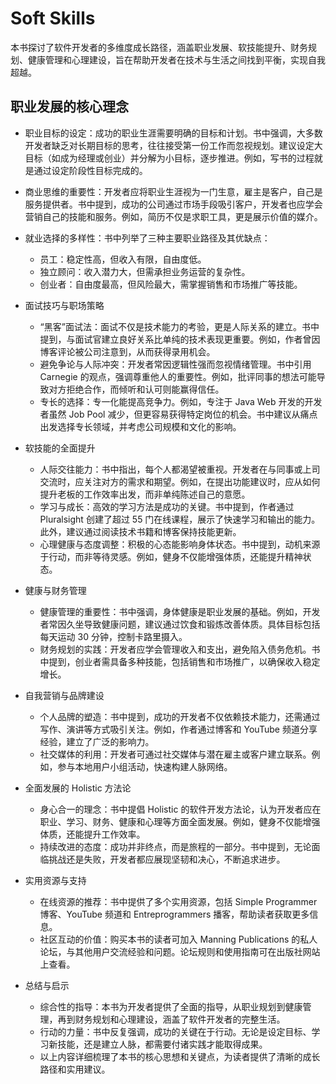 # Soft Skills

本书探讨了软件开发者的多维度成长路径，涵盖职业发展、软技能提升、财务规划、健康管理和心理建设，旨在帮助开发者在技术与生活之间找到平衡，实现自我超越。

## 职业发展的核心理念

- 职业目标的设定：成功的职业生涯需要明确的目标和计划。书中强调，大多数开发者缺乏对长期目标的思考，往往接受第一份工作而忽视规划。建议设定大目标（如成为经理或创业）并分解为小目标，逐步推进。例如，写书的过程就是通过设定阶段性目标完成的。

- 商业思维的重要性：开发者应将职业生涯视为一门生意，雇主是客户，自己是服务提供者。书中提到，成功的公司通过市场手段吸引客户，开发者也应学会营销自己的技能和服务。例如，简历不仅是求职工具，更是展示价值的媒介。

- 就业选择的多样性：书中列举了三种主要职业路径及其优缺点：

  - 员工：稳定性高，但收入有限，自由度低。
  - 独立顾问：收入潜力大，但需承担业务运营的复杂性。
  - 创业者：自由度最高，但风险最大，需掌握销售和市场推广等技能。

- 面试技巧与职场策略

  - “黑客”面试法：面试不仅是技术能力的考验，更是人际关系的建立。书中提到，与面试官建立良好关系比单纯的技术表现更重要。例如，作者曾因博客评论被公司注意到，从而获得录用机会。
  - 避免争论与人际冲突：开发者常因逻辑性强而忽视情绪管理。书中引用 Carnegie 的观点，强调尊重他人的重要性。例如，批评同事的想法可能导致对方拒绝合作，而倾听和认可则能赢得信任。
  - 专长的选择：专一化能提高竞争力。例如，专注于 Java Web 开发的开发者虽然 Job Pool 减少，但更容易获得特定岗位的机会。书中建议从痛点出发选择专长领域，并考虑公司规模和文化的影响。

- 软技能的全面提升

  - 人际交往能力：书中指出，每个人都渴望被重视。开发者在与同事或上司交流时，应关注对方的需求和期望。例如，在提出功能建议时，应从如何提升老板的工作效率出发，而非单纯陈述自己的意愿。
  - 学习与成长：高效的学习方法是成功的关键。书中提到，作者通过 Pluralsight 创建了超过 55 门在线课程，展示了快速学习和输出的能力。此外，建议通过阅读技术书籍和博客保持技能更新。
  - 心理健康与态度调整：积极的心态能影响身体状态。书中提到，动机来源于行动，而非等待灵感。例如，健身不仅能增强体质，还能提升精神状态。

- 健康与财务管理

  - 健康管理的重要性：书中强调，身体健康是职业发展的基础。例如，开发者常因久坐导致健康问题，建议通过饮食和锻炼改善体质。具体目标包括每天运动 30 分钟，控制卡路里摄入。
  - 财务规划的实践：开发者应学会管理收入和支出，避免陷入债务危机。书中提到，创业者需具备多种技能，包括销售和市场推广，以确保收入稳定增长。

- 自我营销与品牌建设

  - 个人品牌的塑造：书中提到，成功的开发者不仅依赖技术能力，还需通过写作、演讲等方式吸引关注。例如，作者通过博客和 YouTube 频道分享经验，建立了广泛的影响力。
  - 社交媒体的利用：开发者可通过社交媒体与潜在雇主或客户建立联系。例如，参与本地用户小组活动，快速构建人脉网络。

- 全面发展的 Holistic 方法论

  - 身心合一的理念：书中提倡 Holistic 的软件开发方法论，认为开发者应在职业、学习、财务、健康和心理等方面全面发展。例如，健身不仅能增强体质，还能提升工作效率。
  - 持续改进的态度：成功并非终点，而是旅程的一部分。书中提到，无论面临挑战还是失败，开发者都应展现坚韧和决心，不断追求进步。

- 实用资源与支持

  - 在线资源的推荐：书中提供了多个实用资源，包括 Simple Programmer 博客、YouTube 频道和 Entreprogrammers 播客，帮助读者获取更多信息。
  - 社区互动的价值：购买本书的读者可加入 Manning Publications 的私人论坛，与其他用户交流经验和问题。论坛规则和使用指南可在出版社网站上查看。

- 总结与启示

  - 综合性的指导：本书为开发者提供了全面的指导，从职业规划到健康管理，再到财务规划和心理建设，涵盖了软件开发者的完整生活。
  - 行动的力量：书中反复强调，成功的关键在于行动。无论是设定目标、学习新技能，还是建立人脉，都需要付诸实践才能取得成果。
  - 以上内容详细梳理了本书的核心思想和关键点，为读者提供了清晰的成长路径和实用建议。
